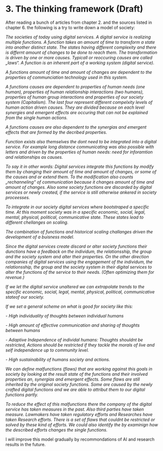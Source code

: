 # 3. The thinking framework (Draft)

After reading a bunch of articles from chapter 2. and the sources listed in chapter 6. the following is a try to write down a model of society:&#x20;

_The societies of today using digital services. A digital service is realizing multiple functions. A function takes an amount of time to transform a state into another distinct state. The states having different complexity and there is differnt amount of changes to be done to reach them. The transformation is driven by one or more causes. Typicall or reoccuring causes are called „laws“. A function is an inherent part of a working system (digital service)._

_A functions amount of time and amount of changes are dependent to the properties of communciation technology used in this system._

_A functions causes are dependent to properties of human needs (one human), properties of human relationship interactions (two humans), properties of human group interactions and properties of our society system (Capitalism). The last four represent different compelxity levels of human action driven causes. They are divided because on each level synergies and emergent effects are occuring that can not be explained from the single human actions._

_A functions causes are also dependent to the synergias and emergent effects that are formed by the decribed properties._

_Function exists also themselves the dont need to be integrated into a digital service. For example long distance communicating was also possible with letters and driven by the properties of human needs: need for inforamtion and relationships as causes._

_To say it in other words: Digital services integrate this functions by modify them by changing their amount of time and amount of changes, or some of the causes and or extend them. To the modification also counts „rechanneling“ of communication because it changes amount of time and amount of changes. Also some society functions are discarded by digital services or newly created, if the service is still otherwise ankered in society proceesses._

_To integrate in our society digital services where bootstraped a specific time. At this moment society was in a specific economic, social, legal, mental, physical, political, communicative state. These states lead to different chellanges on scaling._

_The combination of functions and historical scaling challanges driven the development of a buisness model._

_Since the digital services create discard or alter society functions their dunctions have a feedback on the individum, the relationsship, the group and the society system and alter their properties. On the other direction companies of digital services using the engagement of the individum, the relationsship, the group and the society system in their digital services to alter the functions of the service to their needs. (Often optimizing them for revenue.)_

_If we let the digital service unaltered we can extrapolate trends to the specific economic, social, legal, mental, physical, political, communicative stateof our society._

_If we set a general scheme on what is good for society like this:_

_- High individuality of thoughts between individual humans_

_- High amount of effective communication and sharing of thoughts between humans_

_- Adaptive Independence of individal humans: Thoughts shouldnt be restricted, Actions should be restricted if they tackle the morals of live and self independence up to community level._

_- High sustainability of humans society and actions._

_We can define malfunctions (flaws) that are working against this goals in society by looking at the result state of the functions and their involved properties an, synergias and emergent effects. Some flaws are still inherited by the original society functions. Some are caused by the newly crafted digital functions and we are able to attribut them to our digital functions partly._

_To reduce the effect of this malfunctions there the company of the digital service has taken measures in the past. Also third parties have taken measure. Lawmakers have taken regulatory efforts and Researches have taken Research efforts. There is a set of flaws that couldnt be restricted or solved by these kind of efforts. We could also identify the by examinign how the described efforts changes the single functions._

I will improve this model gradually by recommondations of AI and research results in the future.
